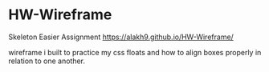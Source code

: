 # HW-Wireframe
Skeleton Easier Assignment
https://alakh9.github.io/HW-Wireframe/


wireframe i built to practice my css floats and how to align boxes properly in relation to one another.

